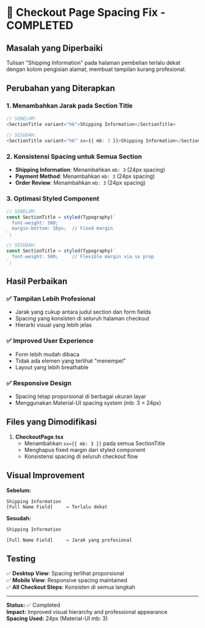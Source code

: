 # 🎨 Checkout Page Spacing Fix - COMPLETED

## Masalah yang Diperbaiki

Tulisan "Shipping Information" pada halaman pembelian terlalu dekat dengan kolom pengisian alamat, membuat tampilan kurang profesional.

## Perubahan yang Diterapkan

### 1. **Menambahkan Jarak pada Section Title**
```typescript
// SEBELUM:
<SectionTitle variant="h6">Shipping Information</SectionTitle>

// SESUDAH:
<SectionTitle variant="h6" sx={{ mb: 3 }}>Shipping Information</SectionTitle>
```

### 2. **Konsistensi Spacing untuk Semua Section**
- **Shipping Information**: Menambahkan `mb: 3` (24px spacing)
- **Payment Method**: Menambahkan `mb: 3` (24px spacing)  
- **Order Review**: Menambahkan `mb: 3` (24px spacing)

### 3. **Optimasi Styled Component**
```typescript
// SEBELUM:
const SectionTitle = styled(Typography)`
  font-weight: 500;
  margin-bottom: 16px;  // Fixed margin
`;

// SESUDAH:
const SectionTitle = styled(Typography)`
  font-weight: 500;     // Flexible margin via sx prop
`;
```

## Hasil Perbaikan

### ✅ **Tampilan Lebih Profesional**
- Jarak yang cukup antara judul section dan form fields
- Spacing yang konsisten di seluruh halaman checkout
- Hierarki visual yang lebih jelas

### ✅ **Improved User Experience**
- Form lebih mudah dibaca
- Tidak ada elemen yang terlihat "menempel"
- Layout yang lebih breathable

### ✅ **Responsive Design**
- Spacing tetap proporsional di berbagai ukuran layar
- Menggunakan Material-UI spacing system (mb: 3 = 24px)

## Files yang Dimodifikasi

1. **CheckoutPage.tsx**
   - Menambahkan `sx={{ mb: 3 }}` pada semua SectionTitle
   - Menghapus fixed margin dari styled component
   - Konsistensi spacing di seluruh checkout flow

## Visual Improvement

**Sebelum:**
```
Shipping Information
[Full Name Field]     ← Terlalu dekat
```

**Sesudah:**
```
Shipping Information

[Full Name Field]     ← Jarak yang profesional
```

## Testing

✅ **Desktop View**: Spacing terlihat proporsional  
✅ **Mobile View**: Responsive spacing maintained  
✅ **All Checkout Steps**: Konsisten di semua langkah  

---

**Status:** ✅ Completed  
**Impact:** Improved visual hierarchy and professional appearance  
**Spacing Used:** 24px (Material-UI mb: 3)